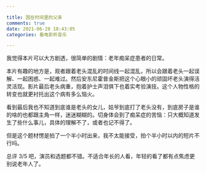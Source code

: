 ```yaml
---

title: 困在时间里的父亲
comments: true
date: 2021-06-28 18:43:05
categories: 看电影听音乐

---
```


我觉得本片可以大方剧透，很简单的剧情：老年痴呆症患者的日常。

本片有趣的地方是，观者跟着老头混乱的时间线一起混乱，所以会跟着老头一起误解、一起困惑、一起难过。然后安东尼霍普金斯把这个心眼小的顽固坏老头演得活灵活现。影片最后老头病重，抱着护士声泪俱下也着实考验演技。这个人物性格的转变也就更衬托出这个病有多么恼火。

看到最后我也不知道到底谁是老头的女儿，姑爷到底打了老头没有，到底房子是谁的啥的也都跟主角一样，迷迷糊糊的。切身体会到了痴呆症的苦恼：只大概知道发生了些什么事儿，具体的理解不了，或者也记不得了。

但是这个题材愣是拍了一个半小时出来，我不太能接受，拍个半小时以内的短片不行吗。

总评 3/5 吧，演员和选题都不错。不适合年长的人看，年轻的看了都有点焦虑更别说老年人了。
